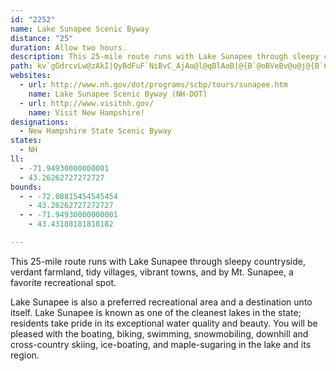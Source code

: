 ```yaml
---
id: "2252"
name: Lake Sunapee Scenic Byway
distance: "25"
duration: Allow two hours.
description: This 25-mile route runs with Lake Sunapee through sleepy countryside, verdant farmland, tidy villages, vibrant towns, and by Mt. Sunapee, a favorite recreational spot.
path: kv`gGdrcvLw@zAkI|QyBdFuF`NiBvC_AjAo@l@qBlAoB|@{B`@oBVeBv@u@j@{B`C{@jAoApCc@dAqFrUwBtJg@xCUxAa@dBm@jBgAxBgC|D}HjLsEpF}@z@yAh@gNnCwAt@mAv@sAtA}@zAoDvFcBxCa@j@aClEaFnIcAxBoAxC_BdEyBlH_CrJqEjUo@rBw@lBaAjBgAvAqAz@sAp@oAXeJfBgBd@aCz@cAl@gA`AcB~BmIxQc@x@a@~@aAzAwFlM}Upm@o@|AmAhCeBlCcApAuBpCoBxBqAfByB|Ci@z@cBdDcFrLcEdJeAnCk@|Be@rBeDdSq@rCgFhOsG`Sc@~@_AtAg@b@q@`@g@TaBj@}DzAoJ|Dc@VYRyFfFwBtB{@vA]|@c@vBIl@[zDQrA]~Am@tB{@rBe@r@i@p@c@`@]Z_BbA_A\k@NaARoMvBoCh@qFhCkD`Bw@ZsAp@gBfAe@\aB~AaBzByA`C}CxFw@vA[l@gA|AsCbFs@dB_@jAeAhFm@vDa@jBYv@c@fAYd@sAbBa@XoAp@oFpDu@p@}@hAe@|@e@|@g@nAm@zBMv@YbCO|BB`TJd[SpC{@jGMdACpBsA~@kBjBa@Z]PqA`@mARsBVkAD}EHoARm@Rw@`@eGzDsE|C_Ad@aA^yDfAmCn@s@PoBJqABwBVwCrAiAZa@FY@yCIuBCcAF[?YCm@[qD{B_AUUCqA@iCVkC?eAH}B\aCl@aARmAj@cAr@c@b@wAbA}HrDi@^]^g@p@c@jAmAzBYZ{BdBwDhDWNkFtA{@r@q@`AkA`B{CvBs@l@qAjBeAbAaAj@_Af@m@N}@TmFpCkAb@aANkDPw@@_ASwEcBwDcBq@Og@M_@IyESyG@WCaBi@cGkB_AGw@Dg@L{@XYPs@l@k@p@kHrJ}AnCg@jAeAg@]Ig@IwF@kACsN_@a@E_B]_Ba@]M_Bu@oA{@yBkByD{CcEmDmGqE{BmA_FeBa@Mo@OwBUoAK_CCgA?gBH{HdAiW~CaEl@gGj@oB@wCCiAGeBQ}F{@_Ee@}HeAoGq@_Dk@s@UsAw@q@i@q@s@k@y@cByCiBiDcFiI}FaIsGqI_BkBcA_AuA}@{IyD}DiB_EqBiBsAa@_@c@k@g@y@[w@a@kA{BcI_CuIMs@I{@EiBj@eKR_CNcAR{@t@aCjA_Dh@mBZuA^eBnA{H\gBx@aFl@mCt@_Cd@gAz@uAnBgC|AwBp@iAxAwCfAkCpRmg@dAeDl@iCP_AZqCJmAHiC?q@AyBKsAY{DQ_CKwASgCC_@ScCOyBUoB]iBWaAWs@oGwNaA_Cu@yBo@oC]cCoHgk@KyAEkAEuDVoGt@_Qv@yMj@aLHcBLwAf@gDVwAd@oBlAgEhEqOzF_SpA}Ef@qATy@lAyFp@}DhEk]fG_DvBcA`Au@~@eAbC{ChCwC~EwGnCmEnB}DvKa\pBmFrEmLx@wAxA}CrLoTlBiCnAwAzCwCpBaB~GcGrCgClDeEpDsE`B}BtFyJfA}Bj@kBXaB
websites:
  - url: http://www.nh.gov/dot/programs/scbp/tours/sunapee.htm
    name: Lake Sunapee Scenic Byway (NH-DOT)
  - url: http://www.visitnh.gov/
    name: Visit New Hampshire!
designations:
  - New Hampshire State Scenic Byway
states:
  - NH
ll:
  - -71.94930000000001
  - 43.26262727272727
bounds:
  - - -72.08815454545454
    - 43.26262727272727
  - - -71.94930000000001
    - 43.43188181818182

---
```


This 25-mile route runs with Lake Sunapee through sleepy countryside, verdant farmland, tidy villages, vibrant towns, and by Mt. Sunapee, a favorite recreational spot.

Lake Sunapee is also a preferred recreational area and a destination unto itself. Lake Sunapee is known as one of the cleanest lakes in the state; residents take pride in its exceptional water quality and beauty. You will be pleased with the boating, biking, swimming, snowmobiling, downhill and cross-country skiing, ice-boating, and maple-sugaring in the lake and its region.
